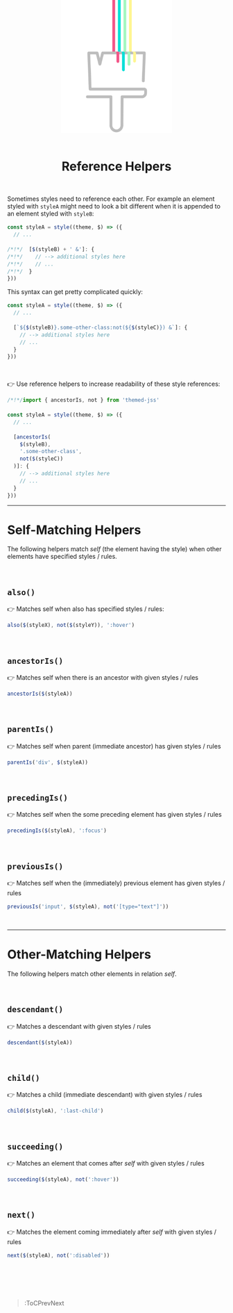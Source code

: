 <div align="center">
  <img src="/docs/assets/themed-jss-long.svg" width="256" style="margin-top: -96px">
  <br><br>
  <h1>Reference Helpers</h1>
</div>

<br>

Sometimes styles need to reference each other. For example an element styled with `styleA` might
need to look a bit different when it is appended to an element styled with `styleB`:

```js
const styleA = style((theme, $) => ({
  // ...

/*!*/  [$(styleB) + ' &']: {
/*!*/    // --> additional styles here
/*!*/    // ...
/*!*/  }
}))
```

This syntax can get pretty complicated quickly:

```js
const styleA = style((theme, $) => ({
  // ...

  [`${$(styleB)}.some-other-class:not(${$(styleC)}) &`]: {
    // --> additional styles here
    // ...
  }
}))
```

<br>

👉 Use reference helpers to increase readability of these style references:

```js
/*!*/import { ancestorIs, not } from 'themed-jss'

const styleA = style((theme, $) => ({
  // ...

  [ancestorIs(
    $(styleB),
    '.some-other-class',
    not($(styleC))
  )]: {
    // --> additional styles here
    // ...
  }
}))
```

---

# Self-Matching Helpers

The following helpers match _self_ (the element having the style) when other elements have specified styles / rules.

<br>

## `also()`
👉 Matches self when also has specified styles / rules:
```js
also($(styleX), not($(styleY)), ':hover')
```
<br>

## `ancestorIs()`
👉 Matches self when there is an ancestor with given styles / rules
```js
ancestorIs($(styleA))
```
<br>

## `parentIs()`
👉 Matches self when parent (immediate ancestor) has given styles / rules
```js
parentIs('div', $(styleA))
```

<br>

## `precedingIs()`
👉 Matches self when the some preceding element has given styles / rules
```js
precedingIs($(styleA), ':focus')
```
<br>

## `previousIs()`
👉 Matches self when the (immediately) previous element has given styles / rules
```js
previousIs('input', $(styleA), not('[type="text"]'))
```
<br>

---

# Other-Matching Helpers

The following helpers match other elements in relation _self_.

<br>

## `descendant()`
👉 Matches a descendant with given styles / rules
```js
descendant($(styleA))
```
<br>

## `child()`
👉 Matches a child (immediate descendant) with given styles / rules
```js
child($(styleA), ':last-child')
```
<br>

## `succeeding()`
👉 Matches an element that comes after _self_ with given styles / rules
```js
succeeding($(styleA), not(':hover'))
```
<br>

## `next()`
👉 Matches the element coming immediately after _self_ with given styles / rules
```js
next($(styleA), not(':disabled'))
```
<br>


<br><br>

> :ToCPrevNext